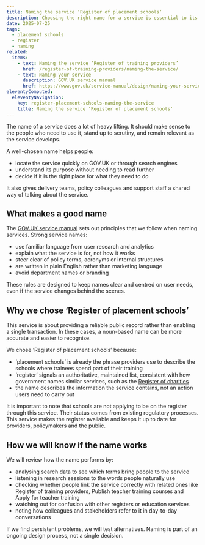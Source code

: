```yaml
---
title: Naming the service ‘Register of placement schools’
description: Choosing the right name for a service is essential to its success
date: 2025-07-25
tags:
  - placement schools
  - register
  - naming
related:
  items:
    - text: Naming the service ‘Register of training providers’
      href: /register-of-training-providers/naming-the-service/
    - text: Naming your service
      description: GOV.UK service manual
      href: https://www.gov.uk/service-manual/design/naming-your-service
eleventyComputed:
  eleventyNavigation:
    key: register-placement-schools-naming-the-service
    title: Naming the service ‘Register of placement schools’
---
```


The name of a service does a lot of heavy lifting. It should make sense to the people who need to use it, stand up to scrutiny, and remain relevant as the service develops.

A well-chosen name helps people:

- locate the service quickly on GOV.UK or through search engines
- understand its purpose without needing to read further
- decide if it is the right place for what they need to do

It also gives delivery teams, policy colleagues and support staff a shared way of talking about the service.

## What makes a good name

The [GOV.UK service manual](https://www.gov.uk/service-manual/design/naming-your-service) sets out principles that we follow when naming services. Strong service names:

- use familiar language from user research and analytics
- explain what the service is for, not how it works
- steer clear of policy terms, acronyms or internal structures
- are written in plain English rather than marketing language
- avoid department names or branding

These rules are designed to keep names clear and centred on user needs, even if the service changes behind the scenes.

## Why we chose ‘Register of placement schools’

This service is about providing a reliable public record rather than enabling a single transaction. In these cases, a noun-based name can be more accurate and easier to recognise.

We chose ‘Register of placement schools’ because:

- ‘placement schools’ is already the phrase providers use to describe the schools where trainees spend part of their training
- ‘register’ signals an authoritative, maintained list, consistent with how government names similar services, such as the [Register of charities](https://www.gov.uk/find-charity-information)
- the name describes the information the service contains, not an action users need to carry out

It is important to note that schools are not applying to be on the register through this service. Their status comes from existing regulatory processes. This service makes the register available and keeps it up to date for providers, policymakers and the public.

## How we will know if the name works

We will review how the name performs by:

- analysing search data to see which terms bring people to the service
- listening in research sessions to the words people naturally use
- checking whether people link the service correctly with related ones like Register of training providers, Publish teacher training courses and Apply for teacher training
- watching out for confusion with other registers or education services
- noting how colleagues and stakeholders refer to it in day-to-day conversations

If we find persistent problems, we will test alternatives. Naming is part of an ongoing design process, not a single decision.
